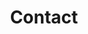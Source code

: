 ---
title: "Contact"
draft: false
# page title background image
bg_image: "//images/

backgrounds/Umwelt-Bild.jpg"
# meta description
description : "Contact"
---